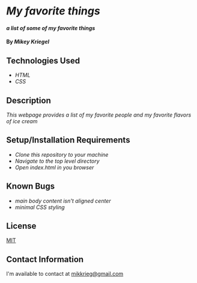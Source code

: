 # _My favorite things_

#### _a list of some of my favorite things_

#### By _**Mikey Kriegel**_

## Technologies Used

* _HTML_
* _CSS_

## Description

_This webpage provides a list of my favorite people and my favorite flavors of ice cream_

## Setup/Installation Requirements

* _Clone this repository to your machine_
* _Navigate to the top level directory_
* _Open index.html in you browser_

## Known Bugs

* _main body content isn't aligned center_
* _minimal CSS styling_

## License

[MIT](https://opensource.org/licenses/MIT)

## Contact Information

I'm available to contact at mikkrieg@gmail.com